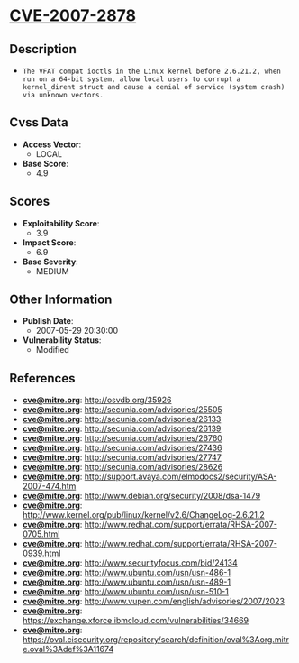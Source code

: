 
# [CVE-2007-2878](http://osvdb.org/35926)

## Description

- `The VFAT compat ioctls in the Linux kernel before 2.6.21.2, when run on a 64-bit system, allow local users to corrupt a kernel_dirent struct and cause a denial of service (system crash) via unknown vectors.`

## Cvss Data

- **Access Vector**:
  - LOCAL
- **Base Score**:
  - 4.9

## Scores

- **Exploitability Score**:
  - 3.9
- **Impact Score**:
  - 6.9
- **Base Severity**:
  - MEDIUM

## Other Information

- **Publish Date**:
  - 2007-05-29 20:30:00
- **Vulnerability Status**:
  - Modified

## References

- **cve@mitre.org**: http://osvdb.org/35926
- **cve@mitre.org**: http://secunia.com/advisories/25505
- **cve@mitre.org**: http://secunia.com/advisories/26133
- **cve@mitre.org**: http://secunia.com/advisories/26139
- **cve@mitre.org**: http://secunia.com/advisories/26760
- **cve@mitre.org**: http://secunia.com/advisories/27436
- **cve@mitre.org**: http://secunia.com/advisories/27747
- **cve@mitre.org**: http://secunia.com/advisories/28626
- **cve@mitre.org**: http://support.avaya.com/elmodocs2/security/ASA-2007-474.htm
- **cve@mitre.org**: http://www.debian.org/security/2008/dsa-1479
- **cve@mitre.org**: http://www.kernel.org/pub/linux/kernel/v2.6/ChangeLog-2.6.21.2
- **cve@mitre.org**: http://www.redhat.com/support/errata/RHSA-2007-0705.html
- **cve@mitre.org**: http://www.redhat.com/support/errata/RHSA-2007-0939.html
- **cve@mitre.org**: http://www.securityfocus.com/bid/24134
- **cve@mitre.org**: http://www.ubuntu.com/usn/usn-486-1
- **cve@mitre.org**: http://www.ubuntu.com/usn/usn-489-1
- **cve@mitre.org**: http://www.ubuntu.com/usn/usn-510-1
- **cve@mitre.org**: http://www.vupen.com/english/advisories/2007/2023
- **cve@mitre.org**: https://exchange.xforce.ibmcloud.com/vulnerabilities/34669
- **cve@mitre.org**: https://oval.cisecurity.org/repository/search/definition/oval%3Aorg.mitre.oval%3Adef%3A11674
